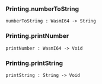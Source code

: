 ### Printing.**numberToString**

```grain
numberToString : WasmI64 -> String
```

### Printing.**printNumber**

```grain
printNumber : WasmI64 -> Void
```

### Printing.**printString**

```grain
printString : String -> Void
```


